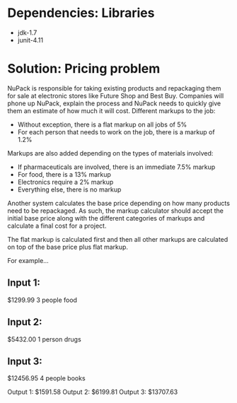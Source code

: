 Dependencies: Libraries
==============================
* jdk-1.7
* junit-4.11

Solution: Pricing problem
==============================

NuPack is responsible for taking existing products and repackaging them for sale at electronic stores like Future Shop and Best Buy. Companies will phone up NuPack, explain the process and NuPack needs to quickly give them an estimate of how much it will cost. Different markups to the job:

* Without exception, there is a flat markup on all jobs of 5%
* For each person that needs to work on the job, there is a markup of 1.2%

Markups are also added depending on the types of materials involved:

* If pharmaceuticals are involved, there is an immediate 7.5% markup
* For food, there is a 13% markup
* Electronics require a 2% markup
* Everything else, there is no markup

Another system calculates the base price depending on how many products need to be repackaged. As such, the markup calculator should accept the initial base price along with the different categories of markups and calculate a final cost for a project.

The flat markup is calculated first and then all other markups are calculated on top of the base price plus flat markup.

For example...

Input 1:
--------
$1299.99
3 people
food

Input 2:
--------
$5432.00
1 person
drugs

Input 3:
--------
$12456.95
4 people
books


Output 1: $1591.58
Output 2: $6199.81
Output 3: $13707.63